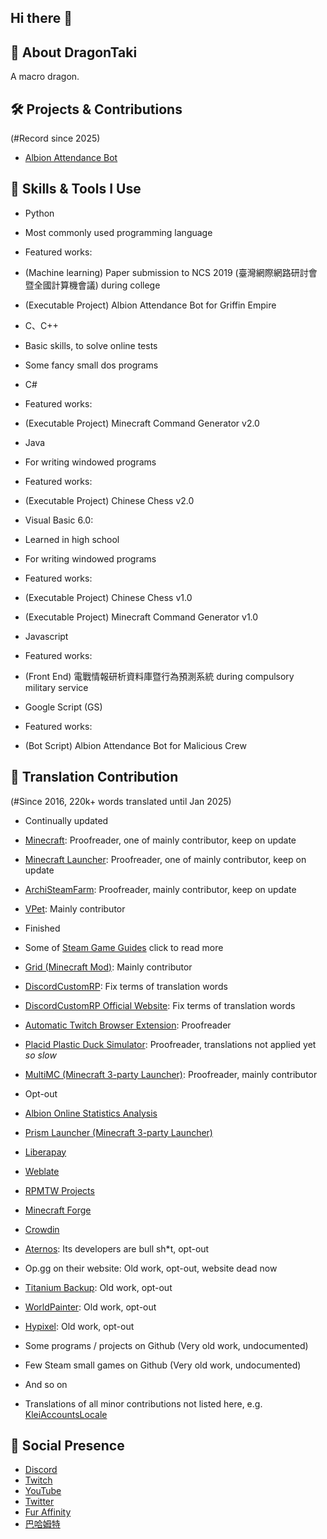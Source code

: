 ## Hi there 👋

## 🐾 About DragonTaki
A macro dragon.



## 🛠️ Projects & Contributions
(#Record since 2025)
- [Albion Attendance Bot](https://github.com/DragonTaki/Albion-Script)


## 🧩 Skills & Tools I Use
- Python
 - Most commonly used programming language
 - Featured works:
  - (Machine learning) Paper submission to NCS 2019 (臺灣網際網路研討會暨全國計算機會議) during college
  - (Executable Project) Albion Attendance Bot for Griffin Empire

- C、C++
 - Basic skills, to solve online tests
 - Some fancy small dos programs

- C#
 - Featured works:
  - (Executable Project) Minecraft Command Generator v2.0

- Java
 - For writing windowed programs
 - Featured works:
  - (Executable Project) Chinese Chess v2.0

- Visual Basic 6.0:
 - Learned in high school
 - For writing windowed programs
 - Featured works:
  - (Executable Project) Chinese Chess v1.0
  - (Executable Project) Minecraft Command Generator v1.0

- Javascript
 - Featured works:
  - (Front End) 電戰情報研析資料庫暨行為預測系統 during compulsory military service

- Google Script (GS)
 - Featured works:
  - (Bot Script) Albion Attendance Bot for Malicious Crew

## 📖 Translation Contribution
(#Since 2016, 220k+ words translated until Jan 2025)
- Continually updated
 - [Minecraft](https://crowdin.com/project/minecraft): Proofreader, one of mainly contributor, keep on update
 - [Minecraft Launcher](https://crowdin.com/project/minecraft-launcher): Proofreader, one of mainly contributor, keep on update
 - [ArchiSteamFarm](https://crowdin.com/project/archisteamfarm): Proofreader, mainly contributor, keep on update
 - [VPet](https://github.com/LorisYounger/VPet): Mainly contributor

- Finished
 - Some of [Steam Game Guides](https://steamcommunity.com/id/DragonTaki/myworkshopfiles/?section=guides) click to read more
 - [Grid (Minecraft Mod)](https://crowdin.com/project/grid): Mainly contributor
 - [DiscordCustomRP](https://poeditor.com/projects/shared?id=409229): Fix terms of translation words
 - [DiscordCustomRP Official Website](https://poeditor.com/projects/shared?id=599577): Fix terms of translation words
 - [Automatic Twitch Browser Extension](https://crowdin.com/project/automatic-twitch): Proofreader
 - [Placid Plastic Duck Simulator](https://crowdin.com/project/placid-plastic-duck-simulator): Proofreader, translations not applied yet *so slow*
 - [MultiMC (Minecraft 3-party Launcher)](https://crowdin.com/project/multimc): Proofreader, mainly contributor

- Opt-out
 - [Albion Online Statistics Analysis](https://github.com/Triky313/AlbionOnline-StatisticsAnalysis)
 - [Prism Launcher (Minecraft 3-party Launcher)](https://hosted.weblate.org/projects/prismlauncher)
 - [Liberapay](https://hosted.weblate.org/projects/liberapay)
 - [Weblate](https://hosted.weblate.org/projects/weblate)
 - [RPMTW Projects](https://crowdin.com/project/siong-sngs-fantasy-world)
 - [Minecraft Forge](https://crowdin.com/project/minecraft-forge)
 - [Crowdin](https://crowdin.com/project/crowdin)
 - [Aternos](https://crowdin.com/project/aternos): Its developers are bull sh*t, opt-out
 - Op.gg on their website: Old work, opt-out, website dead now
 - [Titanium Backup](https://crowdin.com/project/titanium-backup): Old work, opt-out
 - [WorldPainter](https://crowdin.com/project/worldpainter): Old work, opt-out
 - [Hypixel](https://crowdin.com/project/hypixel): Old work, opt-out
 - Some programs / projects on Github (Very old work, undocumented)
 - Few Steam small games on Github (Very old work, undocumented)
 - And so on
 - Translations of all minor contributions not listed here, e.g. [KleiAccountsLocale](https://github.com/kleientertainment/KleiAccountsLocale/blob/master/zh-TW/strings.po)

## 🔗 Social Presence
- [Discord](https://discord.gg/GDMSyVt)
- [Twitch](https://bit.ly/DragonTakiTwitch)
- [YouTube](https://bit.ly/DragonTakiYTNew)
- [Twitter](https://twitter.com/MacroDragonTaki)
- [Fur Affinity](https://bit.ly/DragonTakiFA)
- [巴哈姆特](https://bit.ly/DragonTakiBaha)

<!--
**DragonTaki/DragonTaki** is a ✨ _special_ ✨ repository because its `README.md` (this file) appears on your GitHub profile.

Here are some ideas to get you started:

- 🔭 I’m currently working on ...
- 🌱 I’m currently learning ...
- 👯 I’m looking to collaborate on ...
- 🤔 I’m looking for help with ...
- 💬 Ask me about ...
- 📫 How to reach me: ...
- 😄 Pronouns: ...
- ⚡ Fun fact: ...
📚 What I'm Working On
🌱 Learning & Growth
🧠 My Dev Philosophy
🤝 Let's Collaborate
💡 Ideas & Inspirations
🚀 Featured Repositories
✨ Highlights & Milestones
📫 How to Reach Me
📺 Find Me Online
🔥 Currently Focused On
⏳ What's Next?
🧪 Experiments & Fun Stuff
-->
